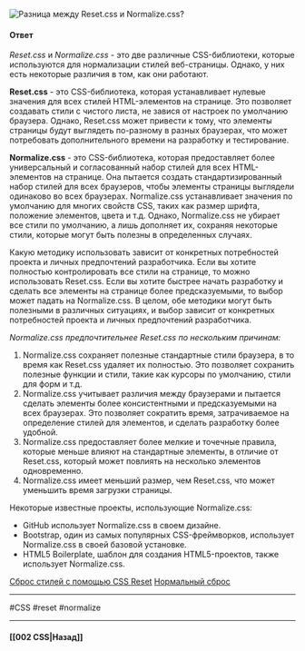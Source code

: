 ![Разница между Reset.css и Normalize.css?](https://youtu.be/G7hLwudGWL4?t=445)

#### Ответ

*Reset.css* и *Normalize.css* - это две различные CSS-библиотеки, которые используются для нормализации стилей веб-страницы. Однако, у них есть некоторые различия в том, как они работают.

**Reset.css** - это CSS-библиотека, которая устанавливает нулевые значения для всех стилей HTML-элементов на странице. Это позволяет создавать стили с чистого листа, не завися от настроек по умолчанию браузера. Однако, Reset.css может привести к тому, что элементы страницы будут выглядеть по-разному в разных браузерах, что может потребовать дополнительного времени на разработку и тестирование.

**Normalize.css** - это CSS-библиотека, которая предоставляет более универсальный и согласованный набор стилей для всех HTML-элементов на странице. Она пытается создать стандартизированный набор стилей для всех браузеров, чтобы элементы страницы выглядели одинаково во всех браузерах. Normalize.css устанавливает значения по умолчанию для многих свойств CSS, таких как размер шрифта, положение элементов, цвета и т.д. Однако, Normalize.css не убирает все стили по умолчанию, а лишь дополняет их, сохраняя некоторые стили, которые могут быть полезны в определенных случаях.

Какую методику использовать зависит от конкретных потребностей проекта и личных предпочтений разработчика. Если вы хотите полностью контролировать все стили на странице, то можно использовать Reset.css. Если вы хотите быстрее начать разработку и сделать все элементы на странице более предсказуемыми, то выбор может падать на Normalize.css. В целом, обе методики могут быть полезными в различных ситуациях, и выбор зависит от конкретных потребностей проекта и личных предпочтений разработчика.

*Normalize.css предпочтительнее Reset.css по нескольким причинам:*

1. Normalize.css сохраняет полезные стандартные стили браузера, в то время как Reset.css удаляет их полностью. Это позволяет сохранить полезные функции и стили, такие как курсоры по умолчанию, стили для форм и т.д.
2. Normalize.css учитывает различия между браузерами и пытается сделать элементы более консистентными и предсказуемыми на всех браузерах. Это позволяет сократить время, затрачиваемое на определение стилей для элементов, и сделать разработку более удобной.
3. Normalize.css предоставляет более мелкие и точечные правила, которые меньше влияют на стандартные элементы, в отличие от Reset.css, который может повлиять на несколько элементов одновременно.
4. Normalize.css имеет меньший размер, чем Reset.css, что может уменьшить время загрузки страницы.

Некоторые известные проекты, использующие Normalize.css:
- GitHub использует Normalize.css в своем дизайне.
- Bootstrap, один из самых популярных CSS-фреймворков, использует Normalize.css в своей базовой установке.
- HTML5 Boilerplate, шаблон для создания HTML5-проектов, также использует Normalize.css.

[Сброс стилей с помощью CSS Reset](https://habr.com/ru/articles/45296/)
[Нормальный сброс](https://habr.com/ru/companies/htmlacademy/articles/342052/)

___
#CSS #reset #normalize 

___

#### [[002 CSS|Назад]]